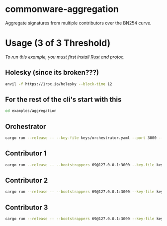 # commonware-aggregation

Aggregate signatures from multiple contributors over the BN254 curve.

# Usage (3 of 3 Threshold)

_To run this example, you must first install [Rust](https://www.rust-lang.org/tools/install) and [protoc](https://grpc.io/docs/protoc-installation)._


## Holesky (since its broken???)
```bash
anvil -f https://1rpc.io/holesky --block-time 12
```

## For the rest of the cli's start with this
```bash 
cd examples/aggregation
```

## Orchestrator
```bash
cargo run --release -- --key-file keys/orchestrator.yaml --port 3000 --participants keys/orchestrator.yaml,keys/contributor1.yaml,keys/contributor2.yaml,keys/contributor3.yaml --contributors keys/contributor1.yaml,keys/contributor2.yaml,keys/contributor3.yaml
```

## Contributor 1
```bash
cargo run --release -- --bootstrappers 69@127.0.0.1:3000 --key-file keys/contributor1.yaml --port 3001 --participants keys/orchestrator.yaml,keys/contributor1.yaml,keys/contributor2.yaml,keys/contributor3.yaml --orchestrator keys/orchestrator.yaml --contributors keys/contributor1.yaml,keys/contributor2.yaml,keys/contributor3.yaml
```

## Contributor 2
```bash
cargo run --release -- --bootstrappers 69@127.0.0.1:3000 --key-file keys/contributor2.yaml --port 3002 --participants keys/orchestrator.yaml,keys/contributor1.yaml,keys/contributor2.yaml,keys/contributor3.yaml --orchestrator keys/orchestrator.yaml --contributors keys/contributor1.yaml,keys/contributor2.yaml,keys/contributor3.yaml
```

## Contributor 3
```bash
cargo run --release -- --bootstrappers 69@127.0.0.1:3000 --key-file keys/contributor3.yaml --port 3003 --participants keys/orchestrator.yaml,keys/contributor1.yaml,keys/contributor2.yaml,keys/contributor3.yaml --orchestrator keys/orchestrator.yaml --contributors keys/contributor1.yaml,keys/contributor2.yaml,keys/contributor3.yaml
```
